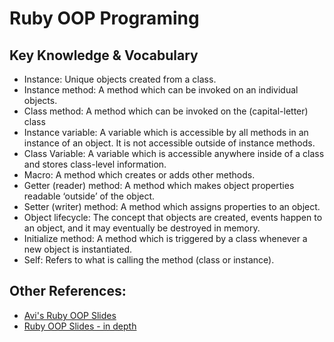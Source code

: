 # Ruby OOP Programing 
## Key Knowledge & Vocabulary 
- Instance: Unique objects created from a class.
- Instance method: A method which can be invoked on an individual objects.
- Class method: A method which can be invoked on the (capital-letter) class
- Instance variable: A variable which is accessible by all methods in an instance of an object. It is not accessible outside of instance methods.
- Class Variable: A variable which is accessible anywhere inside of a class and stores class-level information. 
- Macro: A method which creates or adds other methods.
- Getter (reader) method: A method which makes object properties readable ‘outside’ of the object.
- Setter (writer) method: A method which assigns properties to an object.
- Object lifecycle: The concept that objects are created, events happen to an object, and it may eventually be destroyed in memory.
- Initialize method: A method which is triggered by a class whenever a new object is instantiated.
- Self: Refers to what is calling the method (class or instance).


## Other References: 

- [Avi's Ruby OOP Slides](https://docs.google.com/presentation/d/1m0OyB19H5ttCJoC5MreXevnosCgnVYQk6AwvMxnDQP0/edit#slide=id.g242f42befb_0_142)
- [Ruby OOP Slides - in depth](https://docs.google.com/presentation/d/1IfoTX-pT-obXy3ksFy6076YW7HZqBVd1V40Pd0vaYzw/edit?usp=sharing)

